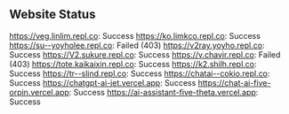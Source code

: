## Website Status
https://veg.linlim.repl.co: Success
https://ko.limkco.repl.co: Success
https://su--yoyholee.repl.co: Failed (403)
https://v2ray.yoyho.repl.co: Success
https://V2.sukure.repl.co: Success
https://v.chavir.repl.co: Failed (403)
https://tote.kaikaixin.repl.co: Success
https://k2.shilh.repl.co: Success
https://tr--slind.repl.co: Success
https://chatai--cokio.repl.co: Success
https://chatgpt-ai-jet.vercel.app: Success
https://chat-ai-five-orpin.vercel.app: Success
https://ai-assistant-five-theta.vercel.app: Success
